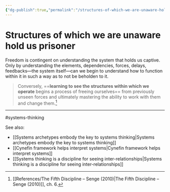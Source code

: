 ```yaml
---
{"dg-publish":true,"permalink":"/structures-of-which-we-are-unaware-hold-us-prisoner/"}
---
```



# Structures of which we are unaware hold us prisoner

Freedom is contingent on understanding the system that holds us captive. Only by understanding the elements, dependencies, forces, delays, feedbacks—the system itself—can we begin to understand how to function within it in such a way as to not be beholden to it.

> Conversely, ==**learning to see the structures within which we operate** begins a process of freeing ourselves== from previously unseen forces and ultimately mastering the ability to work with them and change them.[^1]


---
#systems-thinking 

See also:
- [[Systems archetypes embody the key to systems thinking\|Systems archetypes embody the key to systems thinking]]
- [[Cynefin framework helps interpret systems\|Cynefin framework helps interpret systems]]
- [[Systems thinking is a discipline for seeing inter-relationships\|Systems thinking is a discipline for seeing inter-relationships]]

[^1]: [[References/The Fifth Discipline – Senge (2010)\|The Fifth Discipline – Senge (2010)]], ch. 6.